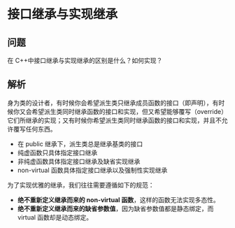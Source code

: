 # 接口继承与实现继承

## 问题

在 C++中接口继承与实现继承的区别是什么？如何实现？

## 解析

身为类的设计者，有时候你会希望派生类只继承成员函数的接口（即声明），有时候你又会希望派生类同时继承函数的接口和实现，但又希望能够覆写（override）它们所继承的实现；又有时候你希望派生类同时继承函数的接口和实现，并且不允许覆写任何东西。

* 在 public 继承下，派生类总是继承基类的接口
* 纯虚函数只具体指定接口继承
* 非纯虚函数具体指定接口继承及缺省实现继承
* non-virtual 函数具体指定接口继承以及强制性实现继承

为了实现优雅的继承，我们往往需要遵循如下的规范：

* **绝不重新定义继承而来的 non-virtual 函数**，这样的函数无法实现多态性。
* **绝不重新定义继承而来的缺省参数值**，因为缺省参数值都是静态绑定，而 virtual 函数却是动态绑定。
